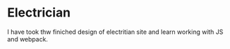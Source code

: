 # Electrician
I have took thw finiched design of electritian site and learn working with JS and webpack.
